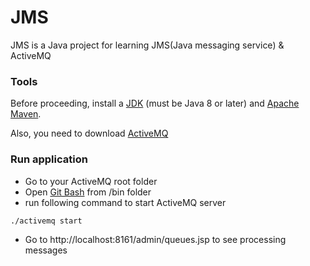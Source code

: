 # JMS
JMS is a Java project for learning JMS(Java messaging service) & ActiveMQ
### Tools
Before proceeding, install a [JDK](https://docs.oracle.com/javase/8/docs/technotes/guides/install/install_overview.html)
(must be Java 8 or later) and [Apache Maven](https://maven.apache.org/).

Also, you need to download [ActiveMQ](https://activemq.apache.org/download.html)

### Run application
- Go to your ActiveMQ root folder
- Open [Git Bash](https://git-scm.com/downloads) from /bin folder
- run following command to start ActiveMQ server
```bash
./activemq start
```
- Go to http://localhost:8161/admin/queues.jsp to see processing messages
